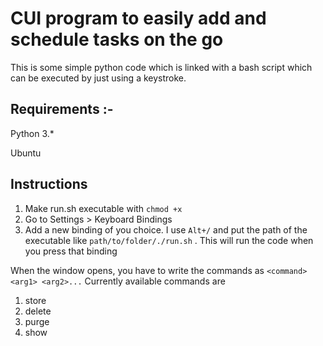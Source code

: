 # CUI program to easily add and schedule tasks on the go

This is some simple python code which is linked with a bash script which can be executed by just using a keystroke.

## **Requirements** :-
Python 3.\*

Ubuntu

## Instructions

1. Make run.sh executable with `chmod +x`
2. Go to Settings > Keyboard Bindings
3. Add a new binding of you choice. I use `Alt+/` and put the path of the executable like `path/to/folder/./run.sh` . This will run the code when you press that binding

When the window opens, you have to write the commands as `<command> <arg1> <arg2>...`
Currently available commands are 

1. store
2. delete
3. purge
4. show
